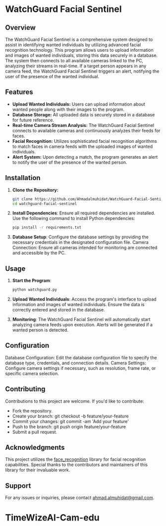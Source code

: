 # WatchGuard Facial Sentinel

## Overview
The WatchGuard Facial Sentinel is a comprehensive system designed to assist in identifying wanted individuals by utilizing advanced facial recognition technology. This program allows users to upload information and images of wanted individuals, storing this data securely in a database. The system then connects to all available cameras linked to the PC, analyzing their streams in real-time. If a target person appears in any camera feed, the WatchGuard Facial Sentinel triggers an alert, notifying the user of the presence of the wanted individual.

## Features
- **Upload Wanted Individuals:** Users can upload information about wanted people along with their images to the program.
- **Database Storage:** All uploaded data is securely stored in a database for future reference.
- **Real-time Camera Stream Analysis:** The WatchGuard Facial Sentinel connects to available cameras and continuously analyzes their feeds for faces.
- **Facial Recognition:** Utilizes sophisticated facial recognition algorithms to match faces in camera feeds with the uploaded images of wanted individuals.
- **Alert System:** Upon detecting a match, the program generates an alert to notify the user of the presence of the wanted person.

## Installation
1. **Clone the Repository:**
   ```bash
   git clone https://github.com/Ahmadalmuhidat/WatchGuard-Facial-Sentinel.git
   cd watchguard-facial-sentinel
2. **Install Dependencies**: Ensure all required dependencies are installed. Use the following command to install Python dependencies:

    ```bash
    pip install -r requirements.txt
3. **Database Setup**: Configure the database settings by providing the necessary credentials in the designated configuration file.
Camera Connection: Ensure all cameras intended for monitoring are connected and accessible by the PC.

## Usage
1. **Start the Program**:

    ```bash
    python watchguard.py
1. **Upload Wanted Individuals**:
        Access the program's interface to upload information and images of wanted individuals.
        Ensure the data is correctly entered and stored in the database.

1. **Monitoring**:
        The WatchGuard Facial Sentinel will automatically start analyzing camera feeds upon execution.
        Alerts will be generated if a wanted person is detected.

## Configuration
Database Configuration: Edit the database configuration file to specify the database type, credentials, and connection details.
Camera Settings: Configure camera settings if necessary, such as resolution, frame rate, or specific camera selection.

## Contributing
Contributions to this project are welcome. If you'd like to contribute:
* Fork the repository.
* Create your branch: git checkout -b feature/your-feature
* Commit your changes: git commit -am 'Add your feature'
* Push to the branch: git push origin feature/your-feature
* Submit a pull request.

## Acknowledgments
This project utilizes the [face_recognition](https://github.com/ageitgey/face_recognition) library for facial recognition capabilities. Special thanks to the contributors and maintainers of this library for their invaluable work.

## Support
For any issues or inquiries, please contact ahmad.almuhidat@gmail.com.
# TimeWizeAI-Cam-edu

